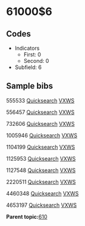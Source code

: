 # 61000$6

## Codes

-   Indicators
    -   First: 0
    -   Second: 0
-   Subfield: 6

## Sample bibs

555533 [Quicksearch](https://search.library.yale.edu/catalog/555533) [VXWS](http://prodorbis.library.yale.edu:7014/vxws/GetHoldingsService?bibId=555533)

556457 [Quicksearch](https://search.library.yale.edu/catalog/556457) [VXWS](http://prodorbis.library.yale.edu:7014/vxws/GetHoldingsService?bibId=556457)

732606 [Quicksearch](https://search.library.yale.edu/catalog/732606) [VXWS](http://prodorbis.library.yale.edu:7014/vxws/GetHoldingsService?bibId=732606)

1005946 [Quicksearch](https://search.library.yale.edu/catalog/1005946) [VXWS](http://prodorbis.library.yale.edu:7014/vxws/GetHoldingsService?bibId=1005946)

1104199 [Quicksearch](https://search.library.yale.edu/catalog/1104199) [VXWS](http://prodorbis.library.yale.edu:7014/vxws/GetHoldingsService?bibId=1104199)

1125953 [Quicksearch](https://search.library.yale.edu/catalog/1125953) [VXWS](http://prodorbis.library.yale.edu:7014/vxws/GetHoldingsService?bibId=1125953)

1127548 [Quicksearch](https://search.library.yale.edu/catalog/1127548) [VXWS](http://prodorbis.library.yale.edu:7014/vxws/GetHoldingsService?bibId=1127548)

2220511 [Quicksearch](https://search.library.yale.edu/catalog/2220511) [VXWS](http://prodorbis.library.yale.edu:7014/vxws/GetHoldingsService?bibId=2220511)

4460348 [Quicksearch](https://search.library.yale.edu/catalog/4460348) [VXWS](http://prodorbis.library.yale.edu:7014/vxws/GetHoldingsService?bibId=4460348)

4653197 [Quicksearch](https://search.library.yale.edu/catalog/4653197) [VXWS](http://prodorbis.library.yale.edu:7014/vxws/GetHoldingsService?bibId=4653197)

**Parent topic:**[610](../../tags/610/610.md)


